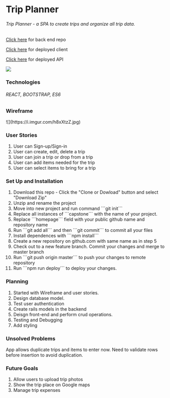 <h1>Trip Planner</h1>
<h6>Trip Planner - a SPA to create trips and organize all trip data.</h6>

<a href="https://github.com/pprakasam/Trip_API">Click here</a> for back end repo

<a href="https://pprakasam.github.io/Trip_Client/">Click here</a> for deployed client

<a href="https://whispering-tor-85770.herokuapp.com/">Click here</a> for deployed API

![](https://i.imgur.com/phy5EyV.png)

<h3>Technologies</h3>
<h6>REACT, BOOTSTRAP, ES6</h6>

<h3>Wireframe</h3>
![](https://i.imgur.com/h8xXtzZ.jpg)
<h3>User Stories</h3>
<ol>
  <li>User can Sign-up/Sign-in</li>
  <li>User can create, edit, delete a trip</li>
  <li>User can join a trip or drop from a trip</li>
  <li>User can add items needed for the trip</li>
  <li>User can select items to bring for a trip</li>
</ol>

<h3>Set Up and Installation</h3>
<ol>
  <li>Download this repo - Click the "Clone or Dowload"
  button and select "Download Zip"</li>
  <li>Unzip and rename the project</li>
  <li>Move into new project and run command ```git init```</li>
  <li>Replace all instances of ```capstone``` with the name of your project.</li>
  <li>Replace ```homepage``` field with your public github name and repository name</li>
  <li>Run ```git add all``` and then ```git commit``` to commit all your files</li>
  <li>Install dependences with ```npm install```</li>
  <li>Create a new repository on github.com with same name as in step 5</li>
  <li>Check out to a new feature branch. Commit your changes and merge to master branch</li>
  <li>Run ```git push origin master``` to push your changes to remote repository</li>
  <li>Run ```npm run deploy``` to deploy your changes.</li>
</ol>

<h3>Planning</h3>
<ol>
<li>Started with Wireframe and user stories.</li>
<li>Design database model.</li>
<li>Test user authentication</li>
<li>Create rails models in the backend</li>
<li>Deisgn front-end and perform crud operations.</li>
<li>Testing and Debugging</li>
<li>Add styling</li>
</ol>

<h3>Unsolved Problems</h3>
<p>App allows duplicate trips and items to enter now. Need to validate rows before insertion to avoid duplication.</p>

<h3>Future Goals</h3>
<ol>
  <li>Allow users to upload trip photos</li>
  <li>Show the trip place on Google maps</li>
  <li>Manage trip expenses</li>
</ol>
